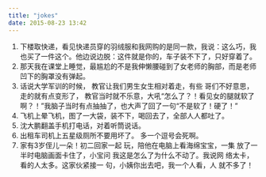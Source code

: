 ```yaml
---
title: "jokes"
date: 2015-08-23 13:42
---
```


1. 下楼取快递，看见快递员穿的羽绒服和我网购的是同一款，我说：这么巧，我也买了一件这个。他边说边脱：这件就是你的，车子装不下了，只好穿着了。
2. 那天我在课堂上睡觉，最尴尬的不是我伸懒腰碰到了女老师的胸部，而是老师凹下的胸罩没有弹起。
3. 话说大学军训的时候， 教官让我们男生女生相对着走，有些 哥们不好意思，走的就有点变形了， 教官当时就不乐意，大吼“怎么了？！看见女的腿就软了啊？！”我脑子当时有点抽抽了，也大声了回了一句“不是软了！硬了！”
4. 飞机上晕飞机，图了一大袋，装不下，喝回去了，全部人人都吐了。
5. 沈大鹏翻盖手机打电话，对着听筒说话。
6. 出租车司机上五星级厕所不要用坏了。 多一个逗号会死啊。
7. 家有3岁侄儿一朵！初二回家一起 玩，陪他在电脑上看海绵宝宝，一集 放了一半时电脑画面卡住了，小宝问 我这是怎么了为什么不动了。我说网 络太卡，看的人太多。这家伙紧接一 句，小姨你出去吧，我一个人看，人 就不多了！

